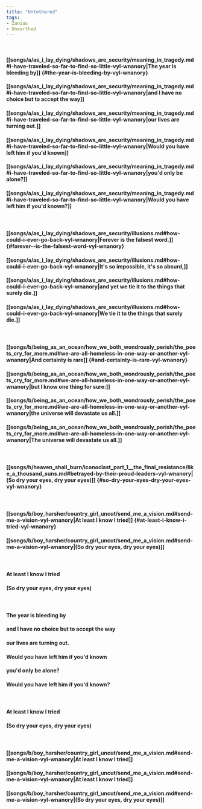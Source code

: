 ```yaml
---
title: "Untethered"
tags:
- Zanias
- Unearthed
---
```

&nbsp;
#### [[songs/a/as_i_lay_dying/shadows_are_security/meaning_in_tragedy.md#i-have-traveled-so-far-to-find-so-little-vyl-wnanory|The year is bleeding by]] {#the-year-is-bleeding-by-vyl-wnanory}
#### [[songs/a/as_i_lay_dying/shadows_are_security/meaning_in_tragedy.md#i-have-traveled-so-far-to-find-so-little-vyl-wnanory|and I have no choice but to accept the way]]
#### [[songs/a/as_i_lay_dying/shadows_are_security/meaning_in_tragedy.md#i-have-traveled-so-far-to-find-so-little-vyl-wnanory|our lives are turning out.]]
#### [[songs/a/as_i_lay_dying/shadows_are_security/meaning_in_tragedy.md#i-have-traveled-so-far-to-find-so-little-vyl-wnanory|Would you have left him if you'd known]]
#### [[songs/a/as_i_lay_dying/shadows_are_security/meaning_in_tragedy.md#i-have-traveled-so-far-to-find-so-little-vyl-wnanory|you'd only be alone?]]
#### [[songs/a/as_i_lay_dying/shadows_are_security/meaning_in_tragedy.md#i-have-traveled-so-far-to-find-so-little-vyl-wnanory|Would you have left him if you'd known?]]
&nbsp;
#### [[songs/a/as_i_lay_dying/shadows_are_security/illusions.md#how-could-i-ever-go-back-vyl-wnanory|Forever  is the falsest word.]] {#forever--is-the-falsest-word-vyl-wnanory}
#### [[songs/a/as_i_lay_dying/shadows_are_security/illusions.md#how-could-i-ever-go-back-vyl-wnanory|It's so impossible, it's so absurd,]]
#### [[songs/a/as_i_lay_dying/shadows_are_security/illusions.md#how-could-i-ever-go-back-vyl-wnanory|and yet we tie it to the things that surely die.]]
#### [[songs/a/as_i_lay_dying/shadows_are_security/illusions.md#how-could-i-ever-go-back-vyl-wnanory|We tie it to the things that surely die.]]
&nbsp;
#### [[songs/b/being_as_an_ocean/how_we_both_wondrously_perish/the_poets_cry_for_more.md#we-are-all-homeless-in-one-way-or-another-vyl-wnanory|And certainty is rare]] {#and-certainty-is-rare-vyl-wnanory}
#### [[songs/b/being_as_an_ocean/how_we_both_wondrously_perish/the_poets_cry_for_more.md#we-are-all-homeless-in-one-way-or-another-vyl-wnanory|but I know one thing for sure:]]
#### [[songs/b/being_as_an_ocean/how_we_both_wondrously_perish/the_poets_cry_for_more.md#we-are-all-homeless-in-one-way-or-another-vyl-wnanory|the universe will devastate us all.]]
#### [[songs/b/being_as_an_ocean/how_we_both_wondrously_perish/the_poets_cry_for_more.md#we-are-all-homeless-in-one-way-or-another-vyl-wnanory|The universe will devastate us all.]]
&nbsp;
#### [[songs/h/heaven_shall_burn/iconoclast_part_1__the_final_resistance/like_a_thousand_suns.md#betrayed-by-their-proud-leaders-vyl-wnanory|(So dry your eyes, dry your eyes)]] {#so-dry-your-eyes-dry-your-eyes-vyl-wnanory}
&nbsp;
#### [[songs/b/boy_harsher/country_girl_uncut/send_me_a_vision.md#send-me-a-vision-vyl-wnanory|At least I know I tried]] {#at-least-i-know-i-tried-vyl-wnanory}
#### [[songs/b/boy_harsher/country_girl_uncut/send_me_a_vision.md#send-me-a-vision-vyl-wnanory|(So dry your eyes, dry your eyes)]]
&nbsp;
#### At least I know I tried 
#### (So dry your eyes, dry your eyes)
&nbsp;
#### The year is bleeding by
#### and I have no choice but to accept the way
#### our lives are turning out.
#### Would you have left him if you'd known
#### you'd only be alone?
#### Would you have left him if you'd known?
&nbsp;
#### At least I know I tried 
#### (So dry your eyes, dry your eyes)
&nbsp;
#### [[songs/b/boy_harsher/country_girl_uncut/send_me_a_vision.md#send-me-a-vision-vyl-wnanory|At least I know I tried]]
#### [[songs/b/boy_harsher/country_girl_uncut/send_me_a_vision.md#send-me-a-vision-vyl-wnanory|At least I know I tried]]
#### [[songs/b/boy_harsher/country_girl_uncut/send_me_a_vision.md#send-me-a-vision-vyl-wnanory|(So dry your eyes, dry your eyes)]]
